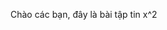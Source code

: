 <script src="https://cdnjs.cloudflare.com/ajax/libs/mathjax/2.7.0/MathJax.js?config=TeX-MML-AM_CHTML">

</script>

Chào các bạn, đây là bài tập tin x^2
